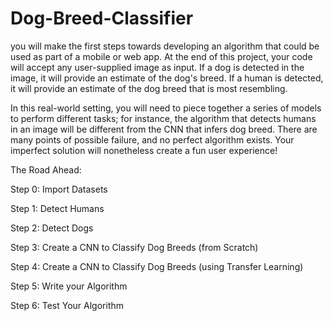 # Dog-Breed-Classifier

you will make the first steps towards developing an algorithm that could be used as part of a mobile or web app. At the end of this project, your code will accept any user-supplied image as input. If a dog is detected in the image, it will provide an estimate of the dog's breed. If a human is detected, it will provide an estimate of the dog breed that is most resembling.

In this real-world setting, you will need to piece together a series of models to perform different tasks; for instance, the algorithm that detects humans in an image will be different from the CNN that infers dog breed. There are many points of possible failure, and no perfect algorithm exists. Your imperfect solution will nonetheless create a fun user experience!

The Road Ahead:


Step 0: Import Datasets

Step 1: Detect Humans

Step 2: Detect Dogs

Step 3: Create a CNN to Classify Dog Breeds (from Scratch)

Step 4: Create a CNN to Classify Dog Breeds (using Transfer Learning)

Step 5: Write your Algorithm

Step 6: Test Your Algorithm
